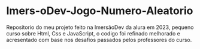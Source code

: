 # Imers-oDev-Jogo-Numero-Aleatorio
Repositorio do meu projeto feito na ImersãoDev da alura em 2023, pequeno curso sobre Html, Css e JavaScript, o codigo foi refinado melhorado e acresentado com base nos desafios passados pelos professores do curso.
